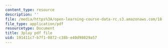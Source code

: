 ```yaml
---
content_type: resource
description: ''
file: /media/https%3A/open-learning-course-data-rc.s3.amazonaws.com/18-02sc-multivariable-calculus-fall-2010/191411c7b7f10872c38be40d98029a57_uaHiAxFESc4.pdf
file_type: application/pdf
resourcetype: Document
title: 3play pdf file
uid: 191411c7-b7f1-0872-c38b-e40d98029a57
---
```

